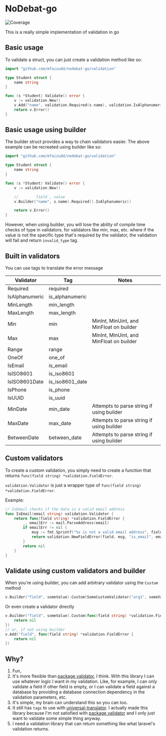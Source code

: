 # NoDebat-go
![Coverage](https://img.shields.io/badge/Coverage-86.1%25-brightgreen)

This is a really simple implementation of validation in go

## Basic usage

To validate a struct, you can just create a validation method like so:
```go
import "github.com/mfaizudd/nodebat-go/validation"

type Student struct {
    name string
}

func (s *Student) Validate() error {
    v := validation.New()
    v.Add("name", validation.Required(s.name), validation.IsAlphanumeric(s.name))
    return v.Error()
}
```

## Basic usage using builder

The builder struct provides a way to chain validators easier.
The above example can be recreated using builder like so:
```go
import "github.com/mfaizudd/nodebat-go/validation"

type Student struct {
    name string
}

func (s *Student) Validate() error {
    v := validation.New()

    //        field , value
    v.Builder("name", s.name).Required().IsAlphanumeric()

    return v.Error()
}
```

However, when using builder, you will lose the ability of
compile time checks of type in validators. for validators
like min, max, etc. where if the value is not the specific
type that's required by the validator, the validation will
fail and return `invalid_type` tag.

## Built in validators
You can use tags to translate the error message

| Validator      | Tag             | Notes                                     |
| -------------- | --------------- | ----------------------------------------- |
| Required       | required        |                                           |
| IsAlphanumeric | is_alphanumeric |                                           |
| MinLength      | min_length      |                                           |
| MaxLength      | max_length      |                                           |
| Min            | min             | MinInt, MinUint, and MinFloat on builder  |
| Max            | max             | MinInt, MinUint, and MinFloat on builder  |
| Range          | range           |                                           |
| OneOf          | one_of          |                                           |
| IsEmail        | is_email        |                                           |
| IsISO8601      | is_iso8601      |                                           |
| IsISO8601Date  | is_iso8601_date |                                           |
| IsPhone        | is_phone        |                                           |
| IsUUID         | is_uuid         |                                           |
| MinDate        | min_date        | Attempts to parse string if using builder |
| MaxDate        | max_date        | Attempts to parse string if using builder |
| BetweenDate    | between_date    | Attempts to parse string if using builder |

## Custom validators
To create a custom validation, you simply need to create a function that 
returns `func(field string) *validation.FieldError`.

`validation.Validator` is just a wrapper type of 
`func(field string) *validation.FieldError`.

Example: 
```go
// IsEmail checks if the data is a valid email address
func IsEmail(email string) validation.Validator {
    return func(field string) *validation.FieldError {
        _, emailErr := mail.ParseAddress(email)
        if emailErr != nil {
            msg := fmt.Sprintf("%s is not a valid email address", field)
            return validation.NewFieldError(field, msg, "is_email", email)
        }
        return nil
    }
}
```

## Validate using custom validators and builder
When you're using builder, you can add arbitrary validator
using the `Custom` method

```go
v.Builder("field", someValue).Custom(SomeCustomValidator("arg1", someValue))
```

Or even create a validator directly

```go
v.Builder("field", someValue).Custom(func(field string) *validation.FieldError {
    return nil
})
// or, if not using builder
v.Add("field", func(field string) *validation.FieldError {
    return nil
})
```

## Why?
1. Fun,
2. It's more flexible than [package validator](https://github.com/go-playground/validator), I think.
With this library I can use whatever logic I want in my validation.
Like, for example, I can only validate a field if other field is empty, or
I can validate a field against a database by providing a database connection
dependency in the validation parameters, etc.
3. It's simple, my brain can understand this so you can too.
4. It still has `tags` to use with [universal-translator](https://github.com/go-playground/universal-translator).
I actually made this library because I'm not satisfied 
with [package validator](https://github.com/go-playground/validator)
and I only just want to validate some simple thing anyway.
5. I need a validation library that can return something like what laravel's validation returns.
